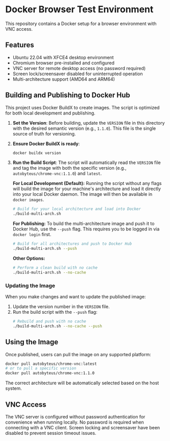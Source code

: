 # Docker Browser Test Environment

This repository contains a Docker setup for a browser environment with VNC access.

## Features
- Ubuntu 22.04 with XFCE4 desktop environment
- Chromium browser pre-installed and configured
- VNC server for remote desktop access (no password required)
- Screen lock/screensaver disabled for uninterrupted operation
- Multi-architecture support (AMD64 and ARM64)

## Building and Publishing to Docker Hub

This project uses Docker BuildX to create images. The script is optimized for both local development and publishing.

1.  **Set the Version**: Before building, update the `VERSION` file in this directory with the desired semantic version (e.g., `1.1.0`). This file is the single source of truth for versioning.

2.  **Ensure Docker BuildX is ready**:
    ```bash
    docker buildx version
    ```

3.  **Run the Build Script**: The script will automatically read the `VERSION` file and tag the image with both the specific version (e.g., `autobyteus/chrome-vnc:1.1.0`) and `latest`.

    **For Local Development (Default):**
    Running the script without any flags will build the image for your machine's architecture and load it directly into your local Docker daemon. The image will then be available in `docker images`.
    ```bash
    # Build for your local architecture and load into Docker
    ./build-multi-arch.sh
    ```

    **For Publishing:**
    To build the multi-architecture image and push it to Docker Hub, use the `--push` flag. This requires you to be logged in via `docker login` first.
    ```bash
    # Build for all architectures and push to Docker Hub
    ./build-multi-arch.sh --push
    ```

    **Other Options:**
    ```bash
    # Perform a clean build with no cache
    ./build-multi-arch.sh --no-cache
    ```

### Updating the Image

When you make changes and want to update the published image:

1. Update the version number in the `VERSION` file.
2. Run the build script with the `--push` flag:
   ```bash
   # Rebuild and push with no cache
   ./build-multi-arch.sh --no-cache --push
   ```

## Using the Image

Once published, users can pull the image on any supported platform:

```bash
docker pull autobyteus/chrome-vnc:latest
# or to pull a specific version
docker pull autobyteus/chrome-vnc:1.1.0
```

The correct architecture will be automatically selected based on the host system.

## VNC Access

The VNC server is configured without password authentication for convenience when running locally. No password is required when connecting with a VNC client. Screen locking and screensaver have been disabled to prevent session timeout issues.
